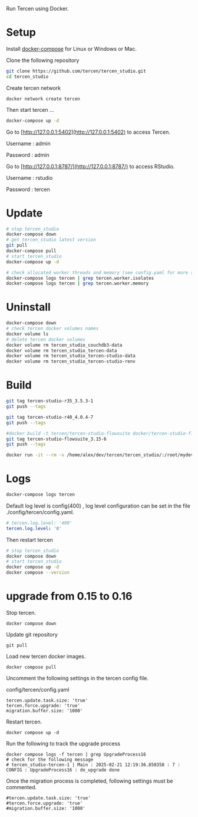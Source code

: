 Run Tercen using Docker.

# Setup
Install [docker-compose](https://docs.docker.com/compose/install/) for Linux or Windows or Mac.


Clone the following repository
```bash
git clone https://github.com/tercen/tercen_studio.git
cd tercen_studio
```

Create tercen network

```shell
docker network create tercen
```

Then start tercen ...

```bash
docker-compose up -d
```

Go to [http://127.0.0.1:5402](http://127.0.0.1:5402) to access Tercen.

Username : admin

Password : admin

Go to [http://127.0.0.1:8787/](http://127.0.0.1:8787/) to access RStudio.
 
Username : rstudio

Password : tercen


# Update

```bash
# stop tercen_studio
docker-compose down        
# get tercen_studio latest version           
git pull
docker-compose pull
# start tercen_studio
docker-compose up -d

# check allocated worker threads and memory (see config.yaml for more settings)
docker-compose logs tercen | grep tercen.worker.isolates
docker-compose logs tercen | grep tercen.worker.memory
``` 
 
# Uninstall

```bash
docker-compose down
# check tercen docker volumes names
docker volume ls
# delete tercen docker volumes
docker volume rm tercen_studio_couchdb3-data
docker volume rm tercen_studio_tercen-data
docker volume rm tercen_studio_tercen-studio-data
docker volume rm tercen_studio_tercen-studio-renv
```

# Build

```bash
git tag tercen-studio-r35_3.5.3-1
git push --tags

git tag tercen-studio-r40_4.0.4-7
git push --tags

#docker build -t tercen/tercen-studio-flowsuite docker/tercen-studio-flowsuite
git tag tercen-studio-flowsuite_3.15-6
git push --tags

docker run -it --rm -v /home/alex/dev/tercen/tercen_studio/:/root/mydevfolder tercen/docker_operator bash
```

# Logs

```bash
docker-compose logs tercen
```

Default log level is config(400) , log level configuration can be set in the file ./config/tercen/config.yaml.

```yaml
# tercen.log.level: '400'
tercen.log.level: '0'
```

Then restart tercen

```bash
# stop tercen_studio
docker compose down        
# start tercen_studio
docker compose up -d
docker compose --version
```

# upgrade from 0.15 to 0.16

Stop tercen.

```shell
docker compose down
```

Update git repository

```shell
git pull
```

Load new tercen docker images.

```shell
docker compose pull
```

Uncomment the following settings in the tercen config file.

config/tercen/config.yaml

```shell
tercen.update.task.size: 'true'
tercen.force.upgrade: 'true'
migration.buffer.size: '1000'
```

Restart tercen.

```shell
docker compose up -d
```

Run the following to track the upgrade process

```shell
docker compose logs -f tercen | grep UpgradeProcess16
# check for the following message
# tercen_studio-tercen-1 | Main : 2025-02-21 12:19:36.850358 : 7 : CONFIG : UpgradeProcess16 : do_upgrade done
```

Once the migration process is completed, following settings must be commented.

```shell
#tercen.update.task.size: 'true'
#tercen.force.upgrade: 'true'
#migration.buffer.size: '1000'
```
